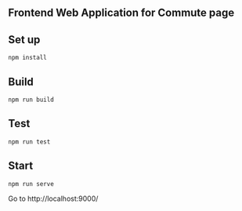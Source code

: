 Frontend Web Application for Commute page
---

Set up
---
```
npm install
```

Build
---
```
npm run build
```

Test
---
```
npm run test
```

Start
---
```
npm run serve
```
Go to http://localhost:9000/